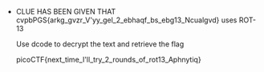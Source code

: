 * CLUE HAS BEEN GIVEN THAT cvpbPGS{arkg\_gvzr\_V'yy\_gel\_2\_ebhaqf\_bs\_ebg13\_Ncualgvd} uses ROT-13

  Use dcode to decrypt the text and retrieve the flag

  picoCTF{next\_time\_I'll\_try\_2\_rounds\_of\_rot13\_Aphnytiq}
